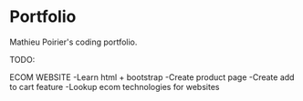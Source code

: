 # Portfolio
Mathieu Poirier's coding portfolio.

TODO:

ECOM WEBSITE
-Learn html + bootstrap
-Create product page
-Create add to cart feature 
-Lookup ecom technologies for websites 